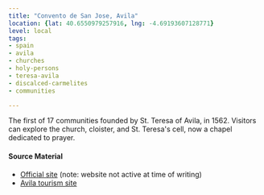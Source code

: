 ```yaml
---
title: "Convento de San Jose, Avila"
location: {lat: 40.6550979257916, lng: -4.69193607128771}
level: local
tags:
- spain
- avila
- churches
- holy-persons
- teresa-avila
- discalced-carmelites
- communities

---
```



The first of 17 communities founded by St. Teresa of Avila, in 1562. Visitors can explore the church, cloister, and St. Teresa's cell, now a chapel dedicated to prayer.

#### Source Material

* [Official site](http://www.sanjosedeavila.es/) (note: website not active at time of writing)
* [Avila tourism site](https://www.avilaturismo.com/en/convent-and-church-of-san-jose)





